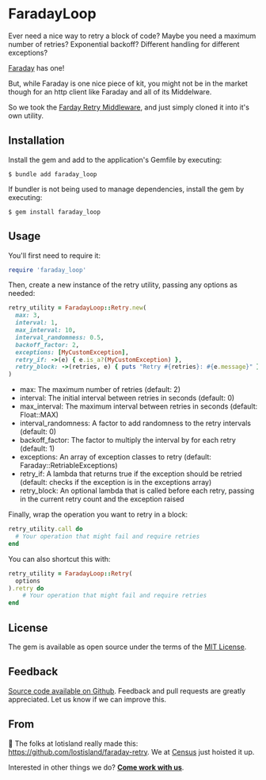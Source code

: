# FaradayLoop

Ever need a nice way to retry a block of code? Maybe you need a maximum number of retries? Exponential backoff? Different handling for different exceptions?

[Faraday](https://github.com/lostisland/faraday) has one!

But, while Faraday is one nice piece of kit, you might not be in the market though for an http client like Faraday and all of its Middelware.

So we took the [Farday Retry Middleware](https://github.com/lostisland/faraday-retry), and just simply cloned it into it's own utility.

## Installation

Install the gem and add to the application's Gemfile by executing:

    $ bundle add faraday_loop

If bundler is not being used to manage dependencies, install the gem by executing:

    $ gem install faraday_loop

## Usage

You'll first need to require it:

```ruby
require 'faraday_loop'
```

Then, create a new instance of the retry utility, passing any options as needed:

```ruby
retry_utility = FaradayLoop::Retry.new(
  max: 3,
  interval: 1,
  max_interval: 10,
  interval_randomness: 0.5,
  backoff_factor: 2,
  exceptions: [MyCustomException],
  retry_if: ->(e) { e.is_a?(MyCustomException) },
  retry_block: ->(retries, e) { puts "Retry #{retries}: #{e.message}" }
)
```

- max: The maximum number of retries (default: 2)
- interval: The initial interval between retries in seconds (default: 0)
- max_interval: The maximum interval between retries in seconds (default: Float::MAX)
- interval_randomness: A factor to add randomness to the retry intervals (default: 0)
- backoff_factor: The factor to multiply the interval by for each retry (default: 1)
- exceptions: An array of exception classes to retry (default: Faraday::RetriableExceptions)
- retry_if: A lambda that returns true if the exception should be retried (default: checks if the exception is in the exceptions array)
- retry_block: An optional lambda that is called before each retry, passing in the current retry count and the exception raised

Finally, wrap the operation you want to retry in a block:

```ruby
retry_utility.call do
  # Your operation that might fail and require retries
end
```

You can also shortcut this with:

```ruby
retry_utility = FaradayLoop::Retry(
  options
).retry do
    # Your operation that might fail and require retries
end
```

## License

The gem is available as open source under the terms of the [MIT License](https://opensource.org/licenses/MIT).

Feedback
--------
[Source code available on Github](https://github.com/sutrolabs/faraday_loop). Feedback and pull requests are greatly appreciated. Let us know if we can improve this.

From
-----------
:wave: The folks at lotisland really made this: https://github.com/lostisland/faraday-retry. We at [Census](http://getcensus.com) just hoisted it up.

Interested in other things we do? **[Come work with us](https://www.getcensus.com/careers)**.
